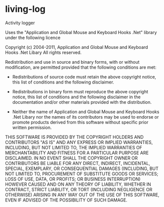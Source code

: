 living-log
==========

Activity logger




Uses the "Application and Global Mouse and Keyboard Hooks .Net" library under the following licence

Copyright (c) 2004-2011, Application and Global Mouse and Keyboard Hooks .Net Libary
All rights reserved.

Redistribution and use in source and binary forms, with or without modification, are permitted provided that
the following conditions are met:

* Redistributions of source code must retain the above copyright notice, this list of conditions and the
  following disclaimer.

* Redistributions in binary form must reproduce the above copyright notice, this list of conditions and the
  following disclaimer in the documentation and/or other materials provided with the distribution.

* Neither the name of Application and Global Mouse and Keyboard Hooks .Net Libary nor the names of its
  contributors may be used to endorse or promote products derived from this software without specific prior
  written permission.

THIS SOFTWARE IS PROVIDED BY THE COPYRIGHT HOLDERS AND CONTRIBUTORS "AS IS" AND ANY EXPRESS OR IMPLIED
WARRANTIES, INCLUDING, BUT NOT LIMITED TO, THE IMPLIED WARRANTIES OF MERCHANTABILITY AND FITNESS FOR A
PARTICULAR PURPOSE ARE DISCLAIMED. IN NO EVENT SHALL THE COPYRIGHT OWNER OR CONTRIBUTORS BE LIABLE FOR
ANY DIRECT, INDIRECT, INCIDENTAL, SPECIAL, EXEMPLARY, OR CONSEQUENTIAL DAMAGES (INCLUDING, BUT NOT
LIMITED TO, PROCUREMENT OF SUBSTITUTE GOODS OR SERVICES; LOSS OF USE, DATA, OR PROFITS; OR BUSINESS
INTERRUPTION) HOWEVER CAUSED AND ON ANY THEORY OF LIABILITY, WHETHER IN CONTRACT, STRICT LIABILITY, OR
TORT (INCLUDING NEGLIGENCE OR OTHERWISE) ARISING IN ANY WAY OUT OF THE USE OF THIS SOFTWARE, EVEN IF
ADVISED OF THE POSSIBILITY OF SUCH DAMAGE.